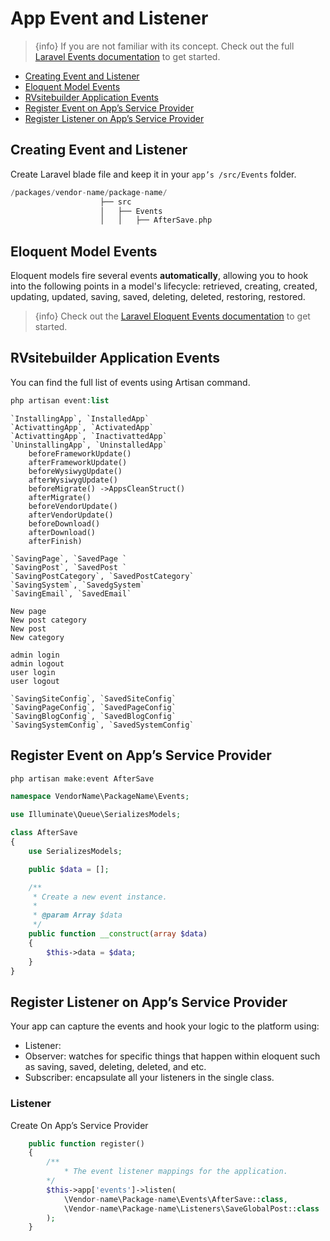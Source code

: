 # App Event and Listener

 > {info} If you are not familiar with its concept. Check out the full [Laravel Events documentation](https://laravel.com/docs/master/events) to get started. 

  - [Creating Event and Listener](#Creating-Event-and-Listener) 
  - [Eloquent Model Events](#Eloquent-Model-Events)
  - [RVsitebuilder Application Events](#RVsitebuilder-Application-Events)
  - [Register Event on App’s Service Provider]()
  - [Register Listener on App’s Service Provider]()


<a name="Creating-Event-and-Listener"></a>
## Creating Event and Listener

<!-- TODO: @pairote ยังขาด listener, observer, subscriber  -->

Create Laravel blade file and keep it in your `app’s /src/Events` folder. 

```php
/packages/vendor-name/package-name/
                    ├── src
                    │   ├── Events
                    │   │   ├── AfterSave.php
```

<a name="Eloquent-Model-Events"></a>
## Eloquent Model Events

Eloquent models fire several events **automatically**, allowing you to hook into the following points in a model's lifecycle: retrieved, creating, created, updating, updated, saving, saved,  deleting, deleted, restoring, restored.

 > {info} Check out the [Laravel Eloquent Events documentation](https://laravel.com/docs/master/eloquent#events) to get started. 


<a name="RVsitebuilder-Application-Events"></a>
## RVsitebuilder Application Events
<!-- TODO: @apiruk ตรวจสอบว่าทำไม แสดงผลไม่ครบ ของ framework และ ของ เรา ไม่แสดงผล-->
You can find the full list of events using Artisan command.
```php
php artisan event:list
```

<!-- TODO: @apiruk ต้องปรับปรุงแก้ไขหัวข้อ manage hook https://app.clickup.com/t/t523b  และ เขียน document ให้ถูกด้วยครับ -->
```
`InstallingApp`, `InstalledApp`
`ActivattingApp`, `ActivatedApp` 
`ActivattingApp`, `InactivattedApp` 
`UninstallingApp`, `UninstalledApp` 
	beforeFrameworkUpdate()
	afterFrameworkUpdate()
	beforeWysiwygUpdate()
	afterWysiwygUpdate()
    beforeMigrate() ->AppsCleanStruct()
    afterMigrate()
    beforeVendorUpdate()
    afterVendorUpdate()
    beforeDownload()
    afterDownload()
    afterFinish)
```    

<!-- TODO: @pam or @settavit ดำเนินการสร้าง event และ เขียน document ให้ถูกด้วยครับ -->

```   
`SavingPage`, `SavedPage `
`SavingPost`, `SavedPost `
`SavingPostCategory`, `SavedPostCategory`
`SavingSystem`, `SavedgSystem`
`SavingEmail`, `SavedEmail`

New page
New post category
New post
New category

admin login
admin logout
user login
user logout

`SavingSiteConfig`, `SavedSiteConfig`
`SavingPageConfig`, `SavedPageConfig`
`SavingBlogConfig`, `SavedBlogConfig`
`SavingSystemConfig`, `SavedSystemConfig`

```   

<a name="Register-Event-on-App-Service-Provider"></a>
## Register Event on App’s Service Provider 
<!-- TODO: @pairote ขยายความ  -->

```php
php artisan make:event AfterSave
```
```php
namespace VendorName\PackageName\Events;

use Illuminate\Queue\SerializesModels;

class AfterSave
{
    use SerializesModels;

    public $data = [];

    /**
     * Create a new event instance.
     *
     * @param Array $data
     */
    public function __construct(array $data)
    {
        $this->data = $data;
    }
}
```

 
<a name="Register-Listener-on-App-Service-Provider"></a>
<!-- TODO: @pairote ขยายความ  -->
## Register Listener on App’s Service Provider 

Your app can capture the events and hook your logic to the platform using:
 * Listener: 
 * Observer: watches for specific things that happen within eloquent such as saving, saved, deleting, deleted, and etc. 
 * Subscriber: encapsulate all your listeners in the single class.

### Listener
Create On App’s Service Provider
```php
    public function register()
    {
        /**
            * The event listener mappings for the application.
        */
        $this->app['events']->listen(
            \Vendor-name\Package-name\Events\AfterSave::class, 
            \Vendor-name\Package-name\Listeners\SaveGlobalPost::class
        );
    }
```

